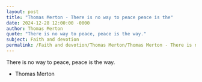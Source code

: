 ```yaml
---
layout: post
title: "Thomas Merton - There is no way to peace peace is the"
date: 2024-12-28 12:00:00 -0000
author: Thomas Merton
quote: "There is no way to peace, peace is the way."
subject: Faith and devotion
permalink: /Faith and devotion/Thomas Merton/Thomas Merton - There is no way to peace peace is the
---
```


There is no way to peace, peace is the way.

- Thomas Merton
